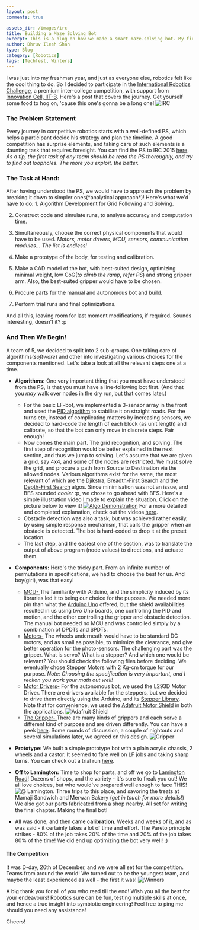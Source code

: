 ```yaml
---
layout: post
comments: true

assets_dir: /images/irc
title: Building a Maze Solving Bot
excerpt: This is a blog on how we made a smart maze-solving bot. My first participation in a major Robotics Competition - IRC.
author: Dhruv Ilesh Shah
type: Blog
category: [Robotics]
tags: [Techfest, Winters]
---
```

I was just into my freshman year, and just as everyone else, robotics felt like the cool thing to do. So I decided to participate in the [International Robotics Challenge](http://www.techfest.org/irc), a premium inter-college competition, with support from [Innovation Cell, IIT-B](http://www.umic-iitb.org/). Here's a post that covers the journey. Get yourself some food to hog on, 'cause this one's gonna be a long one!
![IRC]({{page.assets_dir}}/irc_fg.jpg)

### The Problem Statement

Every journey in competitive robotics starts with a well-defined PS, which helps a participant decide his strategy and plan the timeline. A good competition has surprise elements, and taking care of such elements is a daunting task that requires foresight. You can find the PS to IRC 2015 [here]({{page.assets_dir}}/irc.pdf). *As a tip, the first task of any team should be read the PS thoroughly, and try to find out loopholes. The more you exploit, the better.*
<h3> The Task at Hand: </h3> After having understood the PS, we would have to approach the problem by breaking it down to simpler ones(*analytical approach*)! Here's what we'd have to do:
1. Algorithm Development for Grid Following and Solving.

2. Construct code and simulate runs, to analyse accuracy and computation time.

3. Simultaneously, choose the correct physical components that would have to be used. *Motors, motor drivers, MCU, sensors, communication modules... The list is endless!*

3. Make a prototype of the body, for testing and calibration.

4. Make a CAD model of the bot, with best-suited design, optimizing minimal weight, low CoG(*to climb the ramp, refer PS*) and strong gripper arm. Also, the best-suited gripper would have to be chosen.

5. Procure parts for the manual and autonomous bot and build.

6. Perform trial runs and final optimizations.

And all this, leaving room for last moment modifications, if required. Sounds interesting, doesn't it? :p

### And Then We Begin!

A team of 5, we decided to split into 2 sub-groups. One taking care of algorithms(*software*) and other into investigating various choices for the components mentioned. Let's take a look at all the relevant steps one at a time.  

* **Algorithms:** One very important thing that you must have understood from the PS, is that you must have a line-following bot first. (And that you *may* walk over nodes in the dry run, but that comes later.)  
  * For the basic LF-bot, we implemented a 3-sensor array in the front and used the [PID algorithm]({{page.assets_dir}}/PID.pdf) to stabilise it on straight roads. For the turns etc, instead of complicating matters by increasing sensors, we decided to hard-code the length of each block (as unit length) and calibrate, so that the bot can only move in discrete steps. Fair enough!  
  * Now comes the main part. The grid recognition, and solving. The first step of recognition would be better explained in the next section, and thus we jump to solving. Let's assume that we are given a grid, say 4x4, and some of the nodes are restricted. We must solve the grid, and procure a path from Source to Destination via the allowed nodes. Various algorithms exist for the same, the most relevant of which are the [Djikstra](http://math.mit.edu/~rothvoss/18.304.3PM/Presentations/1-Melissa.pdf), [Breadth-First Search](http://www.personal.kent.edu/~rmuhamma/Algorithms/MyAlgorithms/GraphAlgor/breadthSearch.htm) and the [Depth-First Search](https://www.cs.usfca.edu/~galles/visualization/DFS.html) algos. Since minimisation was not an issue, and BFS sounded *cooler* :p, we chose to go ahead with BFS. Here's a simple illustration video I made to explain the situation. Click on the picture below to view it! [![Algo Demonstration]({{page.assets_dir}}/grid.png)](https://drive.google.com/file/d/0BzrafcdwRhiEd2YtdG15YlhLemM/view?usp=sharing) For a more detailed and completed explanation, check out the videos [here](https://drive.google.com/open?id=0BzrafcdwRhiEb09PbGF0MnBYSGc).  
  * Obstacle detection was also a task, but was achieved rather easily, by using simple response mechanism, that calls the gripper when an obstacle is detected. The bot is hard-coded to drop it at the preset location.  
  * The last step, and the easiest one of the section, was to translate the output of above program (node values) to directions, and actuate them.  

* **Components:** Here's the tricky part. From an infinite number of permutations in specifications, we had to choose the best for us. And boy(girl), was that easy!

  * <u>MCU- </u> The familiarity with Arduino, and the simplicity induced by its libraries led it to being our choice for the puposes. We needed more pin than what the [Arduino Uno](https://www.arduino.cc/en/main/arduinoBoardUno) offered, but the shield availabilities resulted in us using two Uno boards, one controlling the PID and motion, and the other controlling the gripper and obstacle detection. The manual bot needed no MCU and was controlled simply by a combination of DPDTs and SPDTs.  
  * <u>Motors-</u> The wheels underneath would have to be standard DC motors, and as small as possible, to minimize the clearance, and give better operation for the photo-sensors. The challenging part was the gripper. What is servo? What is a stepper? And which one would be relevant? You should check the following files before deciding. We eventually chose Stepper Motors with 2 Kg-cm torque for our purpose. *Note: Choosing the specification is very important, and I reckon you work your math out well!*    
  * <u>Motor Drivers-</u> For the autonomous bot, we used the L293D Motor Driver. There are drivers available for the steppers, but we decided to drive them directly using the Arduino, and its [Stepper Library](https://www.arduino.cc/en/Reference/Stepper). Note that for convenience, we used the [Adafruit Motor Shield](https://www.adafruit.com/product/81) in both the applications. ![Adafruit Shield](https://cdn-shop.adafruit.com/970x728/81-00.jpg)
  * <u>The Gripper- </u> There are many kinds of grippers and each serve a different kind of purpose and are driven differently. You can have a peek [here](https://grabcad.com/library/tag/gripper). Some rounds of discussion, a couple of nightouts and several simulations later, we agreed on this design. ![Gripper]({{page.assets_dir}}/gripper.jpeg)  
* **Prototype:** We built a simple prototype bot with a plain acrylic chassis, 2 wheels and a castor. It seemed to fare well on LF jobs and taking sharp turns. You can check out a trial run [here](https://drive.google.com/file/d/0BzrafcdwRhiEZHBEdDU4VXZZZ2s/view?usp=sharing).  
* **Off to Lamington:** Time to shop for parts, and off we go to [Lamington Road](https://www.google.co.in/maps/place/Lamington+Rd)! Dozens of shops, and the variety - it's sure to freak you out! We all love choices, but who would've prepared well enough to face THIS! ![@ Lamington]({{page.assets_dir}}/lami.jpg). Three trips to this place, and savoring the treats at Mamaji Sandwich and Merwan Bakery (*get in touch for more details!*) We also got our parts fabricated from a shop nearby. All set for writing the final chapter. Making the final bot!  
* All was done, and then came **calibration**. Weeks and weeks of it, and as was said - it certainly takes a lot of time and effort. The Pareto principle strikes - 80% of the job takes 20% of the time and 20% of the job takes 80% of the time! We did end up optimizing the bot very well! ;)


#### The Competition
It was D-day, 26th of December, and we were all set for the competition. Teams from around the world! We turned out to be the youngest team, and maybe the least experienced as well - the first it was! ![Winners]({{page.assets_dir}}/winners.jpg)

A big thank you for all of you who read till the end! Wish you all the best for your endeavours! Robotics sure can be fun, testing multiple skills at once, and hence a true insight into symbiotic engineering! Feel free to ping me should you need any assistance!

Cheers!
